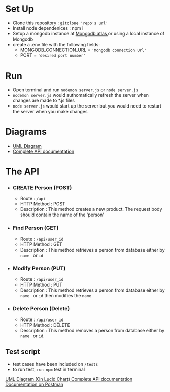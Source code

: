 # Set Up
- Clone this repository : `gitclone 'repo's url'`
- Install node dependenices : npm i
- Setup a mongodb instance at <a href="https://cloud.mongodb.com/"> Mongodb atlas </a> or using a local instance of Mongodb 
- create a .env file with the following fields:
    - MONGODB_CONNECTION_URL = `'Mongodb connection Url'`
    - PORT = `'desired port number'`

# Run
 - Open terminal and run `nodemon server.js` or `node server.js`
 - `nodemon server.js` would authomatically refresh the server when changes are made to *.js files
 - `node server.js`  would start up the server but you would need to restart the server when you make changes

 # Diagrams
-  <a href ="https://drive.google.com/file/d/1Bu-QNSPIKMDI1RN8MjQqqZ5OZs_c0S9m/view?usp=sharing"> UML Diagram </a>
- <a href = "https://github.com/ayhameed/HNGi-REST-API/blob/main/DOCUMENTATION.md"> Complete API documentation</a>
 

# The  API
- ### CREATE Person (POST)
    - Route : `/api`
    - HTTP Method : POST
    - Description : This method creates a new product. The request body should contain the name of the 'person'

- ### Find Person (GET)
    - Route : `/api/user_id`
    - HTTP Method : GET
    - Description : This method retrieves a person from database either by  `name ` or  `id`

-  ### Modify Person (PUT)
    - Route : `/api/user_id`
    - HTTP Method : PUT
    - Description : This method retrieves a person from database either by  `name ` or  `id` then modifies the `name`

-  ### Delete Person (Delete)
    - Route : `/api/user_id`
    - HTTP Method : DELETE
    - Description : This method removes a person from database either by  `name ` or  `id`.

## Test script
- test cases have been included on `/tests`
- to run test, `run npm` test in terminal

<a href ="https://lucid.app/lucidchart/c30f517e-3bd1-4e17-a5ea-38be79d2f749/edit?viewport_loc=21%2C-11%2C1579%2C860%2C0_0&invitationId=inv_abce64fd-4d23-443f-b983-2f9834cba86a"> UML Diagram (On Lucid Chart) </a>
<a href = "https://github.com/ayhameed/HNGi-REST-API/blob/main/DOCUMENTATION.md"> Complete API documentation</a>
<a href =  ""> Documentation on Postman </a>